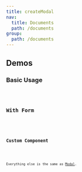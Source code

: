 ```yaml
---
title: createModal
nav:
  title: Documents
  path: /documents
group:
  path: /documents
---
```


## Demos

### Basic Usage

<code title="Basic" src="./demos/basic.tsx" />

### With Form

<code title="With Form" src="./demos/with-form.tsx" />

### Custom Component

<code title="Custom Component" src="./demos/custom.tsx" />

<API>Everything else is the same as [Modal](https://ant.design/components/modal/#header).</API>
